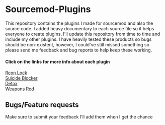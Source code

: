 # Sourcemod-Plugins

 This repository contains the plugins I made for sourcemod and also the source code. I added heavy documentary to each source file so it helps everyone to create plugins. I'll update this repository from time to time and include my other plugins. I have heavily tested these products so bugs should be non-existent, however, I could've still missed something so please send me feedback and bug reports to help keep these working.
#### Click on the links for more info about each plugin

[Rcon Lock](plugins/RconLock)  
[Suicide Blocker](plugins/SuicideBlocker)  
[Detox](plugins/Detox)  
[Weapons Red](plugins/WeaponsRed)

## Bugs/Feature requests

Make sure to submit your feedback I'll add them when I get the chance  
